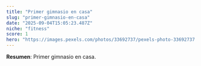 ```yaml
---
title: "Primer gimnasio en casa"
slug: "primer-gimnasio-en-casa"
date: "2025-09-04T15:05:23.487Z"
niche: "fitness"
score: 1
hero: "https://images.pexels.com/photos/33692737/pexels-photo-33692737.jpeg?auto=compress&cs=tinysrgb&fit=crop&h=627&w=1200&auto=compress&cs=tinysrgb&w=1024&h=576&fit=crop"
---
```


**Resumen**: Primer gimnasio en casa.
